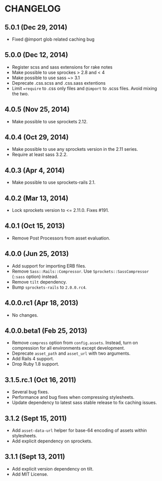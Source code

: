 # CHANGELOG

## 5.0.1 (Dec 29, 2014)

* Fixed @import glob related caching bug

## 5.0.0 (Dec 12, 2014)

* Register scss and sass extensions for rake notes
* Make possible to use sprockes > 2.8 and < 4
* Make possible to use sass ~> 3.1
* Deprecate .css.scss and .css.sass extentions
* Limit `=require` to .css only files and `@import` to .scss files. Avoid mixing the two.

## 4.0.5 (Nov 25, 2014)

* Make possible to use sprockets 2.12.

## 4.0.4 (Oct 29, 2014)

* Make possible to use any sprockets version in the 2.11 series.
* Require at least sass 3.2.2.

## 4.0.3 (Apr 4, 2014)

* Make possible to use sprockets-rails 2.1.

## 4.0.2 (Mar 13, 2014)

* Lock sprockets version to <= 2.11.0. Fixes #191.

## 4.0.1 (Oct 15, 2013)

* Remove Post Processors from asset evaluation.

## 4.0.0 (Jun 25, 2013)

* Add support for importing ERB files.
* Remove `Sass::Rails::Compressor`. Use `Sprockets::SassCompressor` (`:sass` option) instead.
* Remove `tilt` dependency.
* Bump `sprockets-rails` to `2.0.0.rc4`.

## 4.0.0.rc1 (Apr 18, 2013)

* No changes.

## 4.0.0.beta1 (Feb 25, 2013)

* Remove `compress` option from `config.assets`. Instead, turn on
  compression for all environments except development.
* Deprecate `asset_path` and `asset_url` with two arguments.
* Add Rails 4 support.
* Drop Ruby 1.8 support.

## 3.1.5.rc.1 (Oct 16, 2011)

* Several bug fixes.
* Performance and bug fixes when compressing stylesheets.
* Update dependency to latest sass stable release to fix caching issues.

## 3.1.2 (Sept 15, 2011)

* Add `asset-data-url` helper for base-64 encoding of assets within stylesheets.
* Add explicit dependency on sprockets.

## 3.1.1 (Sept 13, 2011)

* Add explicit version dependency on tilt.
* Add MIT License.
